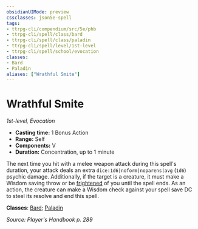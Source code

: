 ```yaml
---
obsidianUIMode: preview
cssclasses: json5e-spell
tags:
- ttrpg-cli/compendium/src/5e/phb
- ttrpg-cli/spell/class/bard
- ttrpg-cli/spell/class/paladin
- ttrpg-cli/spell/level/1st-level
- ttrpg-cli/spell/school/evocation
classes:
- Bard
- Paladin
aliases: ["Wrathful Smite"]
---
```

# Wrathful Smite
*1st-level, Evocation*  


- **Casting time:** 1 Bonus Action
- **Range:** Self
- **Components:** V
- **Duration:** Concentration, up to 1 minute

The next time you hit with a melee weapon attack during this spell's duration, your attack deals an extra `dice:1d6|noform|noparens|avg` (`1d6`) psychic damage. Additionally, if the target is a creature, it must make a Wisdom saving throw or be [frightened](3-Mechanics/CLI/rules/conditions.md#Frightened) of you until the spell ends. As an action, the creature can make a Wisdom check against your spell save DC to steel its resolve and end this spell.

**Classes**: [Bard](3-Mechanics/CLI/lists/list-spells-classes-bard.md); [Paladin](3-Mechanics/CLI/lists/list-spells-classes-paladin.md)

*Source: Player's Handbook p. 289*